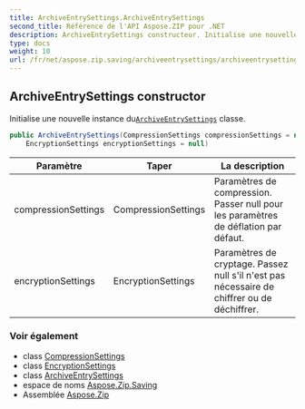 ```yaml
---
title: ArchiveEntrySettings.ArchiveEntrySettings
second_title: Référence de l'API Aspose.ZIP pour .NET
description: ArchiveEntrySettings constructeur. Initialise une nouvelle instance duArchiveEntrySettings classe.
type: docs
weight: 10
url: /fr/net/aspose.zip.saving/archiveentrysettings/archiveentrysettings/
---
```

## ArchiveEntrySettings constructor

Initialise une nouvelle instance du[`ArchiveEntrySettings`](../) classe.

```csharp
public ArchiveEntrySettings(CompressionSettings compressionSettings = null, 
    EncryptionSettings encryptionSettings = null)
```

| Paramètre | Taper | La description |
| --- | --- | --- |
| compressionSettings | CompressionSettings | Paramètres de compression. Passer null pour les paramètres de déflation par défaut. |
| encryptionSettings | EncryptionSettings | Paramètres de cryptage. Passez null s'il n'est pas nécessaire de chiffrer ou de déchiffrer. |

### Voir également

* class [CompressionSettings](../../compressionsettings/)
* class [EncryptionSettings](../../encryptionsettings/)
* class [ArchiveEntrySettings](../)
* espace de noms [Aspose.Zip.Saving](../../archiveentrysettings/)
* Assemblée [Aspose.Zip](../../../)


